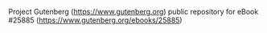 Project Gutenberg (https://www.gutenberg.org) public repository for eBook #25885 (https://www.gutenberg.org/ebooks/25885)
